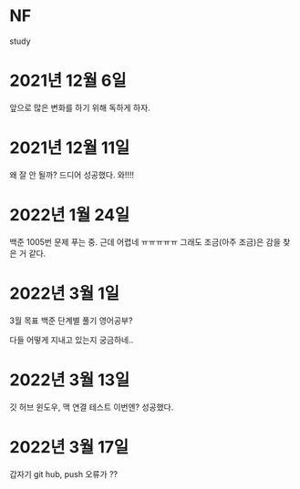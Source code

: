 # NF
study

# 2021년 12월 6일
앞으로 많은 변화를 하기 위해 독하게 하자.

# 2021년 12월 11일
왜 잘 안 될까?
드디어 성공했다. 와!!!!

# 2022년 1월 24일
백준 1005번 문제 푸는 중.
근데 어렵네  ㅠㅠㅠㅠㅠ
그래도 조금(아주 조금)은 감을 찾은 거 같다.

# 2022년 3월 1일
3월 목표
백준 단계별 풀기
영어공부?

다들 어떻게 지내고 있는지 궁금하네..
# 2022년 3월 13일
깃 허브 윈도우, 맥 연결 테스트
이번엔? 성공했다.

# 2022년 3월 17일
갑자기 git hub, push 오류가 ??
